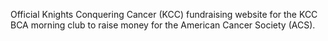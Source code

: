 Official Knights Conquering Cancer (KCC) fundraising website for the KCC BCA morning club to raise money for the American Cancer Society (ACS).
